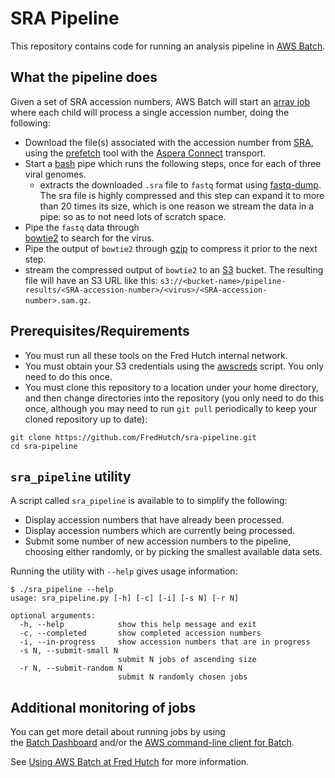 # SRA Pipeline

This repository contains code for running an analysis pipeline in
[AWS Batch](https://aws.amazon.com/batch/).

## What the pipeline does

Given a set of SRA accession numbers, AWS Batch will start an
[array job](https://docs.aws.amazon.com/batch/latest/userguide/array_jobs.html)
where each child will process a single accession number, doing the following:

* Download the file(s) associated with the accession number from
  [SRA](https://www.ncbi.nlm.nih.gov/sra), using the
  [prefetch](https://trace.ncbi.nlm.nih.gov/Traces/sra/sra.cgi?view=toolkit_doc&f=prefetch)
  tool with the [Aspera Connect](http://downloads.asperasoft.com/connect2//) transport.
* Start a [bash](https://en.wikipedia.org/wiki/Bash_(Unix_shell)) pipe which
  runs the following steps, once for each of three viral genomes.
  * extracts the downloaded `.sra` file to `fastq` format using
    [fastq-dump](https://ncbi.github.io/sra-tools/fastq-dump.html). The sra
    file is highly compressed and this step can expand it to more than 20 times
    its size, which is one reason we stream the data in a pipe: so as to
    not need lots of scratch space.
 * Pipe the `fastq` data through\
   [bowtie2](http://bowtie-bio.sourceforge.net/bowtie2/index.shtml)
   to search for the virus.
 * Pipe the output of `bowtie2` through
   [gzip](https://en.wikipedia.org/wiki/Gzip) to compress it prior to
   the next step.
 * stream the compressed output of `bowtie2` to an
   [S3](https://aws.amazon.com/s3/) bucket. The resulting file will
   have an S3 URL like this: `s3://<bucket-name>/pipeline-results/<SRA-accession-number>/<virus>/<SRA-accession-number>.sam.gz`.


## Prerequisites/Requirements

* You must run all these tools on the Fred Hutch internal network.
* You must obtain your S3 credentials using the
  [awscreds](https://teams.fhcrc.org/sites/citwiki/SciComp/Pages/Getting%20AWS%20Credentials.aspx)
  script. You only need to do this once.
* You must clone this repository to a location under your home directory, and then
  change directories into the repository (you only need to do this once,
  although you may need to run `git pull` periodically to keep
  your cloned repository up to date):

```
git clone https://github.com/FredHutch/sra-pipeline.git
cd sra-pipeline
```



## `sra_pipeline` utility

A script called `sra_pipeline` is available to to simplify the following:

* Display accession numbers that have already been processed.
* Display accession numbers which are currently being processed.
* Submit some number of new accession numbers to the pipeline, choosing
  either randomly, or by picking the smallest available data sets.

Running the utility with `--help` gives usage information:

```
$ ./sra_pipeline --help
usage: sra_pipeline.py [-h] [-c] [-i] [-s N] [-r N]

optional arguments:
  -h, --help            show this help message and exit
  -c, --completed       show completed accession numbers
  -i, --in-progress     show accession numbers that are in progress
  -s N, --submit-small N
                        submit N jobs of ascending size
  -r N, --submit-random N
                        submit N randomly chosen jobs
```


## Additional monitoring of jobs

You can get more detail about running jobs by using  
the [Batch Dashboard](https://batch-dashboard.fhcrc.org/)
and/or the
[AWS command-line client for Batch](https://docs.aws.amazon.com/cli/latest/reference/batch/index.html).

See [Using AWS Batch at Fred Hutch](https://fredhutch.github.io/aws-batch-at-hutch-docs/)
for more information.

